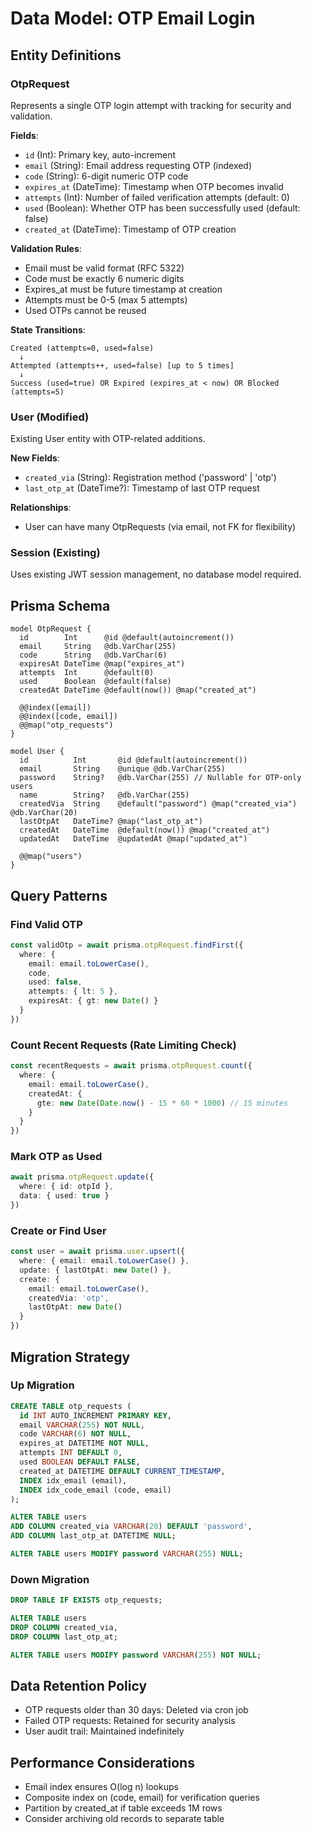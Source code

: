 # Data Model: OTP Email Login

## Entity Definitions

### OtpRequest
Represents a single OTP login attempt with tracking for security and validation.

**Fields**:
- `id` (Int): Primary key, auto-increment
- `email` (String): Email address requesting OTP (indexed)
- `code` (String): 6-digit numeric OTP code
- `expires_at` (DateTime): Timestamp when OTP becomes invalid
- `attempts` (Int): Number of failed verification attempts (default: 0)
- `used` (Boolean): Whether OTP has been successfully used (default: false)
- `created_at` (DateTime): Timestamp of OTP creation

**Validation Rules**:
- Email must be valid format (RFC 5322)
- Code must be exactly 6 numeric digits
- Expires_at must be future timestamp at creation
- Attempts must be 0-5 (max 5 attempts)
- Used OTPs cannot be reused

**State Transitions**:
```
Created (attempts=0, used=false)
  ↓
Attempted (attempts++, used=false) [up to 5 times]
  ↓
Success (used=true) OR Expired (expires_at < now) OR Blocked (attempts=5)
```

### User (Modified)
Existing User entity with OTP-related additions.

**New Fields**:
- `created_via` (String): Registration method ('password' | 'otp')
- `last_otp_at` (DateTime?): Timestamp of last OTP request

**Relationships**:
- User can have many OtpRequests (via email, not FK for flexibility)

### Session (Existing)
Uses existing JWT session management, no database model required.

## Prisma Schema

```prisma
model OtpRequest {
  id        Int      @id @default(autoincrement())
  email     String   @db.VarChar(255)
  code      String   @db.VarChar(6)
  expiresAt DateTime @map("expires_at")
  attempts  Int      @default(0)
  used      Boolean  @default(false)
  createdAt DateTime @default(now()) @map("created_at")

  @@index([email])
  @@index([code, email])
  @@map("otp_requests")
}

model User {
  id          Int       @id @default(autoincrement())
  email       String    @unique @db.VarChar(255)
  password    String?   @db.VarChar(255) // Nullable for OTP-only users
  name        String?   @db.VarChar(255)
  createdVia  String    @default("password") @map("created_via") @db.VarChar(20)
  lastOtpAt   DateTime? @map("last_otp_at")
  createdAt   DateTime  @default(now()) @map("created_at")
  updatedAt   DateTime  @updatedAt @map("updated_at")

  @@map("users")
}
```

## Query Patterns

### Find Valid OTP
```typescript
const validOtp = await prisma.otpRequest.findFirst({
  where: {
    email: email.toLowerCase(),
    code,
    used: false,
    attempts: { lt: 5 },
    expiresAt: { gt: new Date() }
  }
})
```

### Count Recent Requests (Rate Limiting Check)
```typescript
const recentRequests = await prisma.otpRequest.count({
  where: {
    email: email.toLowerCase(),
    createdAt: {
      gte: new Date(Date.now() - 15 * 60 * 1000) // 15 minutes
    }
  }
})
```

### Mark OTP as Used
```typescript
await prisma.otpRequest.update({
  where: { id: otpId },
  data: { used: true }
})
```

### Create or Find User
```typescript
const user = await prisma.user.upsert({
  where: { email: email.toLowerCase() },
  update: { lastOtpAt: new Date() },
  create: {
    email: email.toLowerCase(),
    createdVia: 'otp',
    lastOtpAt: new Date()
  }
})
```

## Migration Strategy

### Up Migration
```sql
CREATE TABLE otp_requests (
  id INT AUTO_INCREMENT PRIMARY KEY,
  email VARCHAR(255) NOT NULL,
  code VARCHAR(6) NOT NULL,
  expires_at DATETIME NOT NULL,
  attempts INT DEFAULT 0,
  used BOOLEAN DEFAULT FALSE,
  created_at DATETIME DEFAULT CURRENT_TIMESTAMP,
  INDEX idx_email (email),
  INDEX idx_code_email (code, email)
);

ALTER TABLE users
ADD COLUMN created_via VARCHAR(20) DEFAULT 'password',
ADD COLUMN last_otp_at DATETIME NULL;

ALTER TABLE users MODIFY password VARCHAR(255) NULL;
```

### Down Migration
```sql
DROP TABLE IF EXISTS otp_requests;

ALTER TABLE users
DROP COLUMN created_via,
DROP COLUMN last_otp_at;

ALTER TABLE users MODIFY password VARCHAR(255) NOT NULL;
```

## Data Retention Policy

- OTP requests older than 30 days: Deleted via cron job
- Failed OTP requests: Retained for security analysis
- User audit trail: Maintained indefinitely

## Performance Considerations

- Email index ensures O(log n) lookups
- Composite index on (code, email) for verification queries
- Partition by created_at if table exceeds 1M rows
- Consider archiving old records to separate table